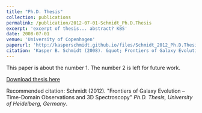 ```yaml
---
title: "Ph.D. Thesis"
collection: publications
permalink: /publication/2012-07-01-Schmidt_Ph.D.Thesis
excerpt: 'excerpt of thesis... abstract? KBS'
date: 2008-07-01
venue: 'University of Copenhagen'
paperurl: 'http://kasperschmidt.github.io/files/Schmidt_2012_Ph.D.Thesis.pdf'
citation: 'Kasper B. Schmidt (2008). &quot; Frontiers of Galaxy Evolution – Time-Domain Observations and 3D Spectroscopy &quot; <i>MPIA & University of Heidelberg</i>'
---
```

This paper is about the number 1. The number 2 is left for future work.

[Download thesis here](http://kasperschmidt.github.io/files/Schmidt_2012_Ph.D.Thesis.pdf)

Recommended citation: Schmidt (2012). "Frontiers of Galaxy Evolution – Time-Domain Observations and 3D Spectroscopy" <i>Ph.D. Thesis, University of Heidelberg, Germany</i>.